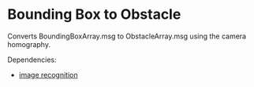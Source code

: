 # Bounding Box to Obstacle
Converts BoundingBoxArray.msg to ObstacleArray.msg using the camera homography.

Dependencies:
* [image recognition](https://github.com/tum-phoenix/drive_ros_image_recognition)
